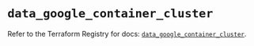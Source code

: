 # `data_google_container_cluster`

Refer to the Terraform Registry for docs: [`data_google_container_cluster`](https://registry.terraform.io/providers/hashicorp/google/5.30.0/docs/data-sources/container_cluster).

